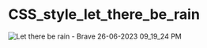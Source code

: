 # CSS_style_let_there_be_rain
![Let there be rain - Brave 26-06-2023 09_19_24 PM](https://github.com/ranjithmano13/CSS_style_let_there_be_rain/assets/21175380/261fa18d-3216-4375-8e34-6ed825b11d95)
